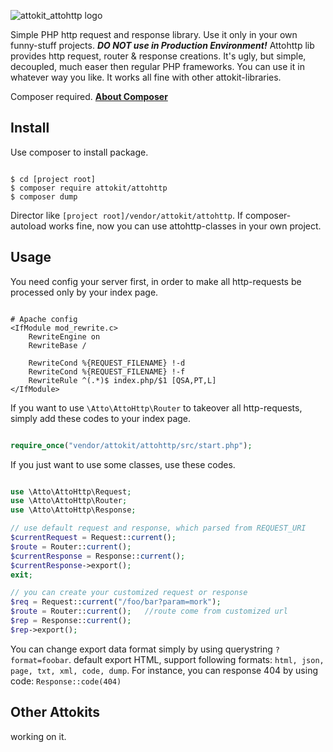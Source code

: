 ![attokit_attohttp logo](https://cgy.design/src/icon/logo/attokit/logo_attokit_attohttp.svg "attokit/attohttp")

Simple PHP http request and response library. Use it only in your own funny-stuff projects. ***DO NOT use in Production Environment!***
Attohttp lib provides http request, router & response creations.
It's ugly, but simple, decoupled, much easer then regular PHP frameworks. You can use it in whatever way you like. It works all fine with other attokit-libraries.

Composer required. **[About Composer](https://getcomposer.org)**

## Install

Use composer to install package.

```

$ cd [project root]
$ composer require attokit/attohttp
$ composer dump

```

Director like `[project root]/vendor/attokit/attohttp`.
If composer-autoload works fine, now you can use attohttp-classes in your own project.

## Usage

You need config your server first, in order to make all http-requests be processed only by your index page.

```

# Apache config
<IfModule mod_rewrite.c>
	RewriteEngine on
	RewriteBase /
	
	RewriteCond %{REQUEST_FILENAME} !-d
	RewriteCond %{REQUEST_FILENAME} !-f
	RewriteRule ^(.*)$ index.php/$1 [QSA,PT,L]
</IfModule>

```

If you want to use `\Atto\AttoHttp\Router` to takeover all http-requests, simply add these codes to your index page. 

```php

require_once("vendor/attokit/attohttp/src/start.php");

```

If you just want to use some classes, use these codes.

```php

use \Atto\AttoHttp\Request;
use \Atto\AttoHttp\Router;
use \Atto\AttoHttp\Response;

// use default request and response, which parsed from REQUEST_URI
$currentRequest = Request::current();
$route = Router::current();
$currentResponse = Response::current();
$currentResponse->export();
exit;

// you can create your customized request or response
$req = Request::current("/foo/bar?param=mork");
$route = Router::current();   //route come from customized url
$rep = Response::current();
$rep->export();

```

You can change export data format simply by using querystring `?format=foobar`.
default export HTML, support following formats: `html, json, page, txt, xml, code, dump`.
For instance, you can response 404 by using code: `Response::code(404)`

## Other Attokits

working on it.
